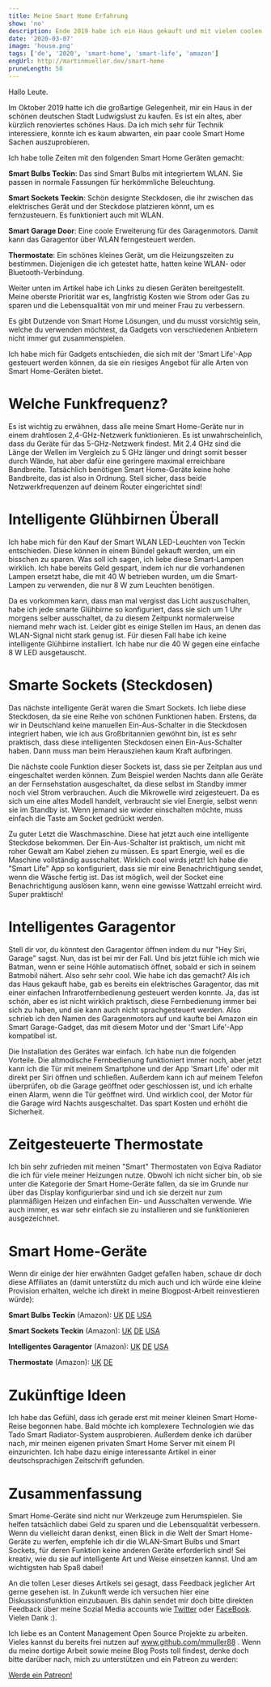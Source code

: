 ```yaml
---
title: Meine Smart Home Erfahrung
show: 'no'
description: Ende 2019 habe ich ein Haus gekauft und mit vielen coolen smart home gadget erweitern
date: '2020-03-07'
image: 'house.png'
tags: ['de', '2020', 'smart-home', 'smart-life', 'amazon']
engUrl: http://martinmueller.dev/smart-home
pruneLength: 50
---
```


Hallo Leute.

Im Oktober 2019 hatte ich die großartige Gelegenheit, mir ein Haus in der schönen deutschen Stadt Ludwigslust zu kaufen. Es ist ein altes, aber kürzlich renoviertes schönes Haus. Da ich mich sehr für Technik interessiere, konnte ich es kaum abwarten, ein paar coole Smart Home Sachen auszuprobieren.

Ich habe tolle Zeiten mit den folgenden Smart Home Geräten gemacht:

**Smart Bulbs Teckin**: Das sind Smart Bulbs mit integriertem WLAN. Sie passen in normale Fassungen für herkömmliche Beleuchtung.

**Smart Sockets Teckin**: Schön designte Steckdosen, die ihr zwischen das elektrisches Gerät und der Steckdose platzieren könnt, um es fernzusteuern. Es funktioniert auch mit WLAN.

**Smart Garage Door**: Eine coole Erweiterung für des Garagenmotors. Damit kann das Garagentor über WLAN ferngesteuert werden.

**Thermostate**: Ein schönes kleines Gerät, um die Heizungszeiten zu bestimmen. Diejenigen die ich getestet hatte, hatten keine WLAN- oder Bluetooth-Verbindung.

Weiter unten im Artikel habe ich Links zu diesen Geräten bereitgestellt. Meine oberste Priorität war es, langfristig Kosten wie Strom oder Gas zu sparen und die Lebensqualität von mir und meiner Frau zu verbessern.

Es gibt Dutzende von Smart Home Lösungen, und du musst vorsichtig sein, welche du verwenden möchtest, da Gadgets von verschiedenen Anbietern nicht immer gut zusammenspielen.

Ich habe mich für Gadgets entschieden, die sich mit der 'Smart Life'-App gesteuert werden können, da sie ein riesiges Angebot für alle Arten von Smart Home-Geräten bietet.

# Welche Funkfrequenz?

Es ist wichtig zu erwähnen, dass alle meine Smart Home-Geräte nur in einem drahtlosen 2,4-GHz-Netzwerk funktionieren. Es ist unwahrscheinlich, dass du Geräte für das 5-GHz-Netzwerk findest. Mit 2.4 GHz sind die Länge der Wellen im Vergleich zu 5 GHz länger und dringt somit besser durch Wände, hat aber dafür eine geringere maximal erreichbare Bandbreite. Tatsächlich benötigen Smart Home-Geräte keine hohe Bandbreite, das ist also in Ordnung. Stell sicher, dass beide Netzwerkfrequenzen auf deinem Router eingerichtet sind!

# Intelligente Glühbirnen Überall

Ich habe mich für den Kauf der Smart WLAN LED-Leuchten von Teckin entschieden. Diese können in einem Bündel gekauft werden, um ein bisschen zu sparen. Was soll ich sagen, ich liebe diese Smart-Lampen wirklich. Ich habe bereits Geld gespart, indem ich nur die vorhandenen Lampen ersetzt habe, die mit 40 W betrieben wurden, um die Smart-Lampen zu verwenden, die nur 8 W zum Leuchten benötigen.

Da es vorkommen kann, dass man mal vergisst das Licht auszuschalten, habe ich jede smarte Glühbirne so konfiguriert, dass sie sich um 1 Uhr morgens selber ausschaltet, da zu diesem Zeitpunkt normalerweise niemand mehr wach ist. Leider gibt es einige Stellen im Haus, an denen das WLAN-Signal nicht stark genug ist. Für diesen Fall habe ich keine intelligente Glühbirne installiert. Ich habe nur die 40 W gegen eine einfache 8 W LED ausgetauscht.

# Smarte Sockets (Steckdosen)

Das nächste intelligente Gerät waren die Smart Sockets. Ich liebe diese Steckdosen, da sie eine Reihe von schönen Funktionen haben. Erstens, da wir in Deutschland keine manuellen Ein-Aus-Schalter in die Steckdosen integriert haben, wie ich aus Großbritannien gewöhnt bin, ist es sehr praktisch, dass diese intelligenten Steckdosen einen Ein-Aus-Schalter haben. Dann muss man beim Herausziehen kaum Kraft aufbringen.

Die nächste coole Funktion dieser Sockets ist, dass sie per Zeitplan aus und eingeschaltet werden können. Zum Beispiel werden Nachts dann alle Geräte an der Fernsehstation ausgeschaltet, da diese selbst im Standby immer noch viel Strom verbrauchen. Auch die Mikrowelle wird zeigesteuert. Da es sich um eine altes Modell handelt, verbraucht sie viel Energie, selbst wenn sie im Standby ist. Wenn jemand sie wieder einschalten möchte, muss einfach die Taste am Socket gedrückt werden.

Zu guter Letzt die Waschmaschine. Diese hat jetzt auch eine intelligente Steckdose bekommen. Der Ein-Aus-Schalter ist praktisch, um nicht mit roher Gewalt am Kabel ziehen zu müssen. Es spart Energie, weil es die Maschine vollständig ausschaltet. Wirklich cool wirds jetzt! Ich habe die "Smart Life" App so konfiguriert, dass sie mir eine Benachrichtigung sendet, wenn die Wäsche fertig ist. Das ist möglich, weil der Socket eine Benachrichtigung auslösen kann, wenn eine gewisse Wattzahl erreicht wird. Super praktisch!

# Intelligentes Garagentor

Stell dir vor, du könntest den Garagentor öffnen indem du nur "Hey Siri, Garage" sagst. Nun, das ist bei mir der Fall. Und bis jetzt fühle ich mich wie Batman, wenn er seine Höhle automatisch öffnet, sobald er sich in seinem Batmobil nähert. Also sehr sehr cool. Wie habe ich das gemacht? Als ich das Haus gekauft habe, gab es bereits ein elektrisches Garagentor, das mit einer einfachen Infrarotfernbedienung gesteuert werden konnte. Ja, das ist schön, aber es ist nicht wirklich praktisch, diese Fernbedienung immer bei sich zu haben, und sie kann auch nicht sprachgesteuert werden. Also schrieb ich den Namen des Garagenmotors auf und kaufte bei Amazon ein Smart Garage-Gadget, das mit diesem Motor und der 'Smart Life'-App kompatibel ist.

Die Installation des Gerätes war einfach. Ich habe nun die folgenden Vorteile. Die altmodische Fernbedienung funktioniert immer noch, aber jetzt kann ich die Tür mit meinem Smartphone und der App 'Smart Life' oder mit direkt per Siri öffnen und schließen. Außerdem kann ich auf meinem Telefon überprüfen, ob die Garage geöffnet oder geschlossen ist, und ich erhalte einen Alarm, wenn die Tür geöffnet wird. Und wirklich cool, der Motor für die Garage wird Nachts ausgeschaltet. Das spart Kosten und erhöht die Sicherheit.

# Zeitgesteuerte Thermostate

Ich bin sehr zufrieden mit meinen "Smart" Thermostaten von Eqiva Radiator die ich für viele meiner Heizungen nutze. Obwohl ich nicht sicher bin, ob sie unter die Kategorie der Smart Home-Geräte fallen, da sie im Grunde nur über das Display konfigurierbar sind und ich sie derzeit nur zum planmäßigen Heizen und einfachen Ein- und Ausschalten verwende. Wie auch immer, es war sehr einfach sie zu installieren und sie funktionieren ausgezeichnet.

# Smart Home-Geräte

Wenn dir einige der hier erwähnten Gadget gefallen haben, schaue dir doch diese Affiliates an (damit unterstütz du mich auch und ich würde eine kleine Provision erhalten, welche ich direkt in meine Blogpost-Arbeit reinvestieren würde):

**Smart Bulbs Teckin** (Amazon): [UK](https://amzn.to/2xcvwFp) [DE](https://amzn.to/2xe1CAJ) [USA](https://amzn.to/3ax4pmR)

**Smart Sockets Teckin** (Amazon): [UK](https://amzn.to/2xbZKZ5) [DE](https://amzn.to/3amBOAq) [USA](https://amzn.to/3cy1wnF)

**Intelligentes Garagentor** (Amazon): [UK](https://amzn.to/2PMt2DQ) [DE](https://amzn.to/2IiKzQ3) [USA](https://amzn.to/2x5NtoU)

**Thermostate** (Amazon): [UK](https://amzn.to/2Tn3hwb) [DE](https://amzn.to/38lbyF5)

# Zukünftige Ideen

Ich habe das Gefühl, dass ich gerade erst mit meiner kleinen Smart Home-Reise begonnen habe. Bald möchte ich komplexere Technologien wie das Tado Smart Radiator-System ausprobieren. Außerdem denke ich darüber nach, mir meinen eigenen privaten Smart Home Server mit einem PI einzurichten. Ich habe dazu einige interessante Artikel in einer deutschsprachigen Zeitschrift gefunden.

# Zusammenfassung

Smart Home-Geräte sind nicht nur Werkzeuge zum Herumspielen. Sie helfen tatsächlich dabei Geld zu sparen und die Lebensqualität verbessern. Wenn du vielleicht daran denkst, einen Blick in die Welt der Smart Home-Geräte zu werfen, empfehle ich dir die WLAN-Smart Bulbs und Smart Sockets, für deren Funktion keine anderen Geräte erforderlich sind! Sei kreativ, wie du sie auf intelligente Art und Weise einsetzen kannst. Und am wichtigsten hab Spaß dabei!

An die tollen Leser dieses Artikels sei gesagt, dass Feedback jeglicher Art gerne gesehen ist. In Zukunft werde ich versuchen hier eine Diskussionsfunktion einzubauen. Bis dahin sendet mir doch bitte direkten Feedback über meine Sozial Media accounts wie [Twitter](https://twitter.com/MartinMueller_) oder [FaceBook](https://www.facebook.com/martin.muller.10485). Vielen Dank :).

Ich liebe es an Content Management Open Source Projekte zu arbeiten. Vieles kannst du bereits frei nutzen auf www.github.com/mmuller88 . Wenn du meine dortige Arbeit sowie meine Blog Posts toll findest, denke doch bitte darüber nach, mich zu unterstützen und ein Patreon zu werden:

<a href="https://www.patreon.com/bePatron?u=29010217" data-patreon-widget-type="become-patron-button">Werde ein Patreon!</a><script async src="https://c6.patreon.com/becomePatronButton.bundle.js"></script>

